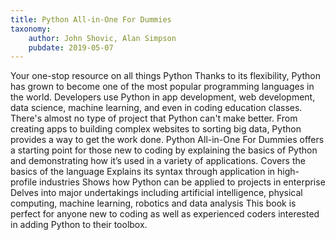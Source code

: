 ```yaml
---
title: Python All-in-One For Dummies
taxonomy:
	author: John Shovic, Alan Simpson
	pubdate: 2019-05-07
---
```

Your one-stop resource on all things Python Thanks to its flexibility, Python has grown to become one of the most popular programming languages in the world. Developers use Python in app development, web development, data science, machine learning, and even in coding education classes. There's almost no type of project that Python can't make better. From creating apps to building complex websites to sorting big data, Python provides a way to get the work done. Python All-in-One For Dummies offers a starting point for those new to coding by explaining the basics of Python and demonstrating how it’s used in a variety of applications. Covers the basics of the language Explains its syntax through application in high-profile industries Shows how Python can be applied to projects in enterprise Delves into major undertakings including artificial intelligence, physical computing, machine learning, robotics and data analysis This book is perfect for anyone new to coding as well as experienced coders interested in adding Python to their toolbox.